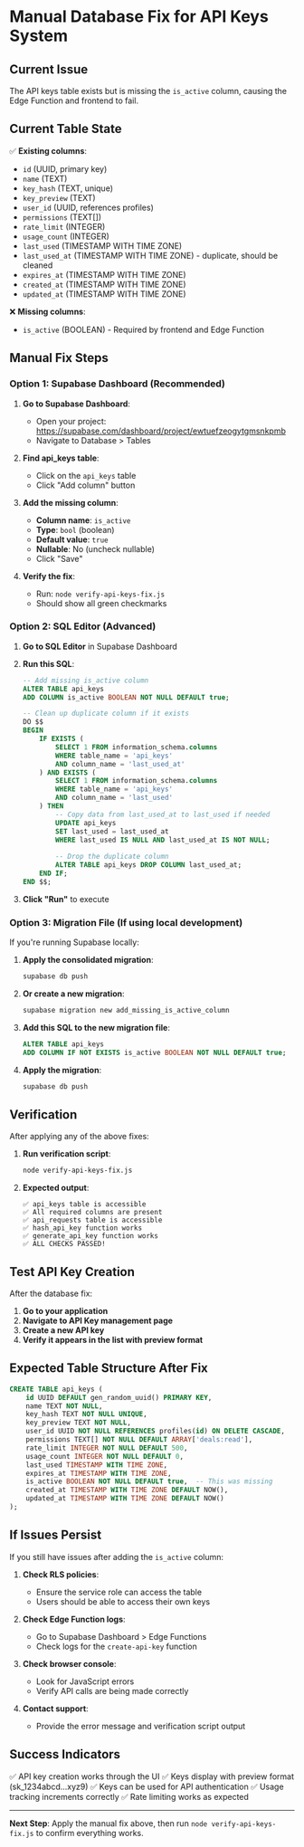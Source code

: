# Manual Database Fix for API Keys System

## Current Issue

The API keys table exists but is missing the `is_active` column, causing the Edge Function and frontend to fail.

## Current Table State

✅ **Existing columns**:
- `id` (UUID, primary key)
- `name` (TEXT)
- `key_hash` (TEXT, unique)
- `key_preview` (TEXT)
- `user_id` (UUID, references profiles)
- `permissions` (TEXT[])
- `rate_limit` (INTEGER)
- `usage_count` (INTEGER)
- `last_used` (TIMESTAMP WITH TIME ZONE)
- `last_used_at` (TIMESTAMP WITH TIME ZONE) - duplicate, should be cleaned
- `expires_at` (TIMESTAMP WITH TIME ZONE)
- `created_at` (TIMESTAMP WITH TIME ZONE)
- `updated_at` (TIMESTAMP WITH TIME ZONE)

❌ **Missing columns**:
- `is_active` (BOOLEAN) - Required by frontend and Edge Function

## Manual Fix Steps

### Option 1: Supabase Dashboard (Recommended)

1. **Go to Supabase Dashboard**:
   - Open your project: https://supabase.com/dashboard/project/ewtuefzeogytgmsnkpmb
   - Navigate to Database > Tables

2. **Find api_keys table**:
   - Click on the `api_keys` table
   - Click "Add column" button

3. **Add the missing column**:
   - **Column name**: `is_active`
   - **Type**: `bool` (boolean)
   - **Default value**: `true`
   - **Nullable**: No (uncheck nullable)
   - Click "Save"

4. **Verify the fix**:
   - Run: `node verify-api-keys-fix.js`
   - Should show all green checkmarks

### Option 2: SQL Editor (Advanced)

1. **Go to SQL Editor** in Supabase Dashboard

2. **Run this SQL**:
   ```sql
   -- Add missing is_active column
   ALTER TABLE api_keys 
   ADD COLUMN is_active BOOLEAN NOT NULL DEFAULT true;

   -- Clean up duplicate column if it exists
   DO $$ 
   BEGIN
       IF EXISTS (
           SELECT 1 FROM information_schema.columns 
           WHERE table_name = 'api_keys' 
           AND column_name = 'last_used_at'
       ) AND EXISTS (
           SELECT 1 FROM information_schema.columns 
           WHERE table_name = 'api_keys' 
           AND column_name = 'last_used'
       ) THEN
           -- Copy data from last_used_at to last_used if needed
           UPDATE api_keys 
           SET last_used = last_used_at 
           WHERE last_used IS NULL AND last_used_at IS NOT NULL;
           
           -- Drop the duplicate column
           ALTER TABLE api_keys DROP COLUMN last_used_at;
       END IF;
   END $$;
   ```

3. **Click "Run"** to execute

### Option 3: Migration File (If using local development)

If you're running Supabase locally:

1. **Apply the consolidated migration**:
   ```bash
   supabase db push
   ```

2. **Or create a new migration**:
   ```bash
   supabase migration new add_missing_is_active_column
   ```

3. **Add this SQL to the new migration file**:
   ```sql
   ALTER TABLE api_keys 
   ADD COLUMN IF NOT EXISTS is_active BOOLEAN NOT NULL DEFAULT true;
   ```

4. **Apply the migration**:
   ```bash
   supabase db push
   ```

## Verification

After applying any of the above fixes:

1. **Run verification script**:
   ```bash
   node verify-api-keys-fix.js
   ```

2. **Expected output**:
   ```
   ✅ api_keys table is accessible
   ✅ All required columns are present
   ✅ api_requests table is accessible
   ✅ hash_api_key function works
   ✅ generate_api_key function works
   ✅ ALL CHECKS PASSED!
   ```

## Test API Key Creation

After the database fix:

1. **Go to your application**
2. **Navigate to API Key management page**
3. **Create a new API key**
4. **Verify it appears in the list with preview format**

## Expected Table Structure After Fix

```sql
CREATE TABLE api_keys (
    id UUID DEFAULT gen_random_uuid() PRIMARY KEY,
    name TEXT NOT NULL,
    key_hash TEXT NOT NULL UNIQUE,
    key_preview TEXT NOT NULL,
    user_id UUID NOT NULL REFERENCES profiles(id) ON DELETE CASCADE,
    permissions TEXT[] NOT NULL DEFAULT ARRAY['deals:read'],
    rate_limit INTEGER NOT NULL DEFAULT 500,
    usage_count INTEGER NOT NULL DEFAULT 0,
    last_used TIMESTAMP WITH TIME ZONE,
    expires_at TIMESTAMP WITH TIME ZONE,
    is_active BOOLEAN NOT NULL DEFAULT true,  -- This was missing
    created_at TIMESTAMP WITH TIME ZONE DEFAULT NOW(),
    updated_at TIMESTAMP WITH TIME ZONE DEFAULT NOW()
);
```

## If Issues Persist

If you still have issues after adding the `is_active` column:

1. **Check RLS policies**:
   - Ensure the service role can access the table
   - Users should be able to access their own keys

2. **Check Edge Function logs**:
   - Go to Supabase Dashboard > Edge Functions
   - Check logs for the `create-api-key` function

3. **Check browser console**:
   - Look for JavaScript errors
   - Verify API calls are being made correctly

4. **Contact support**:
   - Provide the error message and verification script output

## Success Indicators

✅ API key creation works through the UI
✅ Keys display with preview format (sk_1234abcd...xyz9)
✅ Keys can be used for API authentication
✅ Usage tracking increments correctly
✅ Rate limiting works as expected

---

**Next Step**: Apply the manual fix above, then run `node verify-api-keys-fix.js` to confirm everything works.